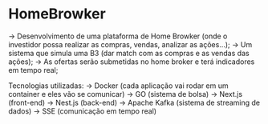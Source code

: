 # HomeBrowker
-> Desenvolvimento de uma plataforma de Home Browker (onde o investidor possa realizar as compras, vendas, analizar as ações...); 
-> Um sistema que simula uma B3 (dar match com as compras e as vendas das ações); 
-> As ofertas serão submetidas no home broker e terá indicadores em tempo real;

Tecnologias utilizadas:
-> Docker (cada aplicação vai rodar em um container e eles vão se comunicar)
-> GO (sistema de bolsa)
-> Next.js (front-end)
-> Nest.js (back-end)
-> Apache Kafka (sistema de streaming de dados)
-> SSE (comunicação em tempo real)
